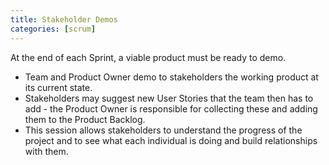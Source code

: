 ```yaml
---
title: Stakeholder Demos
categories: [scrum]
---
```


At the end of each Sprint, a viable product must be ready to demo.

- Team and Product Owner demo to stakeholders the working product at its current state.
- Stakeholders may suggest new User Stories that the team then has to add - the Product Owner is responsible for collecting these and adding them to the Product Backlog.
- This session allows stakeholders to understand the progress of the project and to see what each individual is doing and build relationships with them.
